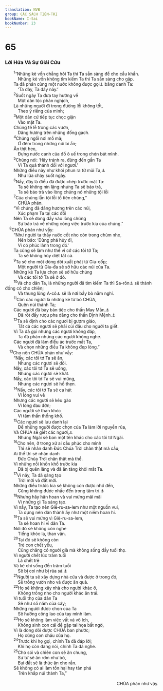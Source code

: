 ```yaml
---
translation: NVB
group: CÁC SÁCH TIÊN-TRI
bookName: I-Sai 
bookNumber: 23
---
```


<div class="title"><h1>65</h1><h3>Lời Hứa Và Sự Giải Cứu </h3></div>
<span class="verse es_65_1">  <sup>1</sup>“Những kẻ vốn chẳng hỏi Ta thì Ta sẵn sàng để cho cầu khẩn. <br/>   Những kẻ vốn không tìm kiếm Ta thì Ta sẵn sàng cho gặp. <br/>  Ta đã phán cùng một nước không được gọi<a data-toggle="tooltip" data-placement="bottom" title="Một số bản dịch cổ ghi: không cầu khẩn danh Ta">⚓</a> bằng danh Ta: <br/>   ‘Ta đây, Ta đây này.’ <br/></span>
<span class="verse es_65_2">  <sup>2</sup>Suốt ngày Ta đưa tay hướng về <br/>   Một dân tộc phản nghịch, <br/>  Là những người đi trong đường lối không tốt, <br/>   Theo ý riêng của mình; <br/></span>
<span class="verse es_65_3">  <sup>3</sup>Một dân cứ tiếp tục chọc giận <br/>   Vào mặt Ta. <br/>  Chúng tế lễ trong các vườn, <br/>   Dâng hương trên những đống gạch. <br/></span>
<span class="verse es_65_4">  <sup>4</sup>Chúng ngồi nơi mồ mả; <br/>   Ở đêm trong những nơi bí ẩn; <br/>  Ăn thịt heo, <br/>   Đựng nước canh của đồ ô uế trong chén bát mình. <br/></span>
<span class="verse es_65_5">  <sup>5</sup>Chúng nói: ‘Hãy tránh ra, đừng đến gần Ta <br/>   Vì Ta quá thánh đối với ngươi.’ <br/>  Những điều này như khói phun ra từ mũi Ta,<a data-toggle="tooltip" data-placement="bottom" title="Thành ngữ chỉ sự nổi giận">⚓</a><br/>   Như lửa cháy suốt ngày. <br/></span>
<span class="verse es_65_6">  <sup>6</sup>Nầy, đây là điều đã được chép trước mặt Ta: <br/>   Ta sẽ không nín lặng nhưng Ta sẽ báo trả, <br/>   Ta sẽ báo trả vào lòng chúng nó những tội lỗi <br/></span>
<span class="verse es_65_7">  <sup>7</sup>Của chúng lẫn tội lỗi tổ tiên chúng,” <br/>   CHÚA phán. <br/>  “Vì chúng đã dâng hương trên các núi, <br/>   Xúc phạm Ta tại các đồi <br/>  Nên Ta sẽ đong đầy vào lòng chúng <br/>   Sự báo trả về những công việc trước kia của chúng.” <br/></span>
<span class="verse es_65_8"> <sup>8</sup>CHÚA phán như vầy: <br/>  “Như người ta thấy nước cốt nho còn trong chùm nho, <br/>   Nên bảo: ‘Đừng phá hủy đi, <br/>   Vì có phúc lành trong đó.’ <br/>  Ta cũng sẽ làm như thế vì cớ các tôi tớ Ta; <br/>   Ta sẽ không hủy diệt tất cả. <br/></span>
<span class="verse es_65_9">  <sup>9</sup>Ta sẽ cho một dòng dõi xuất phát từ Gia-cốp; <br/>   Một người từ Giu-đa sẽ sở hữu các núi của Ta. <br/>  Những kẻ Ta lựa chọn sẽ sở hữu chúng <br/>   Và các tôi tớ Ta sẽ ở đó. <br/></span>
<span class="verse es_65_10">  <sup>10</sup>Và cho dân Ta, là những người đã tìm kiếm Ta thì Sa-rôn<a data-toggle="tooltip" data-placement="bottom" title="Sa-rôn (1Sử 5:16; 27:29), A-cô (Giôs 7:24-26) là hai vùng ở phía tây và phía đông Do Thái">⚓</a> sẽ thành đồng cỏ cho chiên; <br/>   Và thung lũng A-cô<a data-toggle="tooltip" data-placement="bottom" title="A-cô cũng có nghĩa là thung lũng tai họa">⚓</a> sẽ là nơi bầy bò nằm nghỉ. <br/></span>
<span class="verse es_65_11">  <sup>11</sup>Còn các ngươi là những kẻ từ bỏ CHÚA, <br/>   Quên núi thánh Ta; <br/>  Các ngươi đã bày bàn tiệc cho thần May Mắn,<a data-toggle="tooltip" data-placement="bottom" title="Nt: thần Gad ở Sy-ri">⚓</a><br/>   Đã rót đầy rượu pha dâng cho thần Định Mệnh.<a data-toggle="tooltip" data-placement="bottom" title="Nt: thần Me-ni">⚓</a><br/></span>
<span class="verse es_65_12">  <sup>12</sup>Ta sẽ định cho các ngươi bị gươm giáo, <br/>   Tất cả các ngươi sẽ phải cúi đầu cho người ta giết. <br/>  Vì Ta đã gọi nhưng các ngươi không đáp, <br/>   Ta đã phán nhưng các ngươi không nghe. <br/>  Các ngươi đã làm điều ác trước mắt Ta, <br/>   Và chọn những điều Ta không đẹp lòng.” <br/></span>
<span class="verse es_65_13"> <sup>13</sup>Cho nên CHÚA phán như vầy: <br/>  “Nầy, các tôi tớ Ta sẽ ăn, <br/>   Nhưng các ngươi sẽ đói. <br/>  Nầy, các tôi tớ Ta sẽ uống, <br/>   Nhưng các ngươi sẽ khát. <br/>  Nầy, các tôi tớ Ta sẽ vui mừng, <br/>   Nhưng các ngươi sẽ hổ thẹn. <br/></span>
<span class="verse es_65_14">  <sup>14</sup>Nầy, các tôi tớ Ta sẽ ca hát <br/>   Vì lòng vui vẻ <br/>  Nhưng các ngươi sẽ kêu gào <br/>   Vì lòng đau đớn; <br/>  Các ngươi sẽ than khóc <br/>   Vì tâm thần thống khổ. <br/></span>
<span class="verse es_65_15">  <sup>15</sup>Các ngươi sẽ lưu danh lại <br/>   Để những người được chọn của Ta làm lời nguyền rủa, <br/>  Và CHÚA sẽ giết các ngươi,<a data-toggle="tooltip" data-placement="bottom" title="Ctd: nguyện CHÚA giết các ngươi">⚓</a><br/>   Nhưng Ngài sẽ ban một tên khác cho các tôi tớ Ngài. <br/></span>
<span class="verse es_65_16">  <sup>16</sup>Cho nên, ở trong xứ ai cầu phúc cho mình <br/>   Thì sẽ nhân danh Đức Chúa Trời chân thật mà cầu; <br/>  Ai thề thì sẽ nhân danh <br/>   Đức Chúa Trời chân thật mà thề. <br/>  Vì những nỗi khốn khổ trước kia <br/>   Đã bị quên lãng và đã ẩn tàng khỏi mắt Ta. <br/></span>
<span class="verse es_65_17">  <sup>17</sup>Vì nầy, Ta đã sáng tạo <br/>   Trời mới và đất mới. <br/>  Những điều trước kia sẽ không còn được nhớ đến, <br/>   Cũng không được nhắc đến trong tâm trí.<a data-toggle="tooltip" data-placement="bottom" title="Nt: lòng">⚓</a><br/></span>
<span class="verse es_65_18">  <sup>18</sup>Nhưng hãy hân hoan và vui mừng mãi mãi <br/>   Vì những gì Ta sáng tạo. <br/>  Vì nầy, Ta tạo nên Giê-ru-sa-lem như một nguồn vui, <br/>   Ta dựng nên dân thành ấy như một niềm hoan hỉ. <br/></span>
<span class="verse es_65_19">  <sup>19</sup>Ta sẽ vui mừng vì Giê-ru-sa-lem, <br/>   Ta sẽ hoan hỉ vì dân Ta. <br/>  Nơi đó sẽ không còn nghe <br/>   Tiếng khóc la, than vãn. <br/></span>
<span class="verse es_65_20">  <sup>20</sup>Tại đó sẽ không còn <br/>   Trẻ con chết yểu, <br/>   Cũng chẳng có người già mà không sống đầy tuổi thọ. <br/>  Vì người chết lúc trăm tuổi <br/>   Là chết trẻ <br/>  Và kẻ chỉ sống đến trăm tuổi <br/>   Sẽ bị coi như bị rủa sả.<a data-toggle="tooltip" data-placement="bottom" title="Ctd: kẻ sống chưa tới một trăm tuổi coi như bị rủa sả">⚓</a><br/></span>
<span class="verse es_65_21">  <sup>21</sup>Người ta sẽ xây dựng nhà cửa và được ở trong đó, <br/>   Sẽ trồng vườn nho và được ăn quả. <br/></span>
<span class="verse es_65_22">  <sup>22</sup>Họ sẽ không xây nhà cho người khác ở, <br/>   Không trồng nho cho người khác ăn trái. <br/>  Vì tuổi thọ của dân Ta <br/>   Sẽ như số năm của cây; <br/>  Những người được chọn của Ta <br/>   Sẽ hưởng công lao của tay mình làm. <br/></span>
<span class="verse es_65_23">  <sup>23</sup>Họ sẽ không làm việc vất vả vô ích, <br/>   Không sinh con cái để gặp tai họa bất ngờ, <br/>  Vì là dòng dõi được CHÚA ban phước; <br/>   Họ cùng con cháu của họ. <br/></span>
<span class="verse es_65_24">  <sup>24</sup>Trước khi họ gọi, chính Ta đã đáp lời; <br/>   Khi họ còn đang nói, chính Ta đã nghe. <br/></span>
<span class="verse es_65_25">  <sup>25</sup>Chó sói và chiên con sẽ ăn chung, <br/>   Sư tử sẽ ăn rơm như bò, <br/>   Bụi đất sẽ là thức ăn cho rắn. <br/>  Sẽ không có ai làm tổn hại hay tàn phá <br/>   Trên khắp núi thánh Ta,” <br/> <aside style="text-align:right;">CHÚA phán như vậy. </aside><br/></span>
